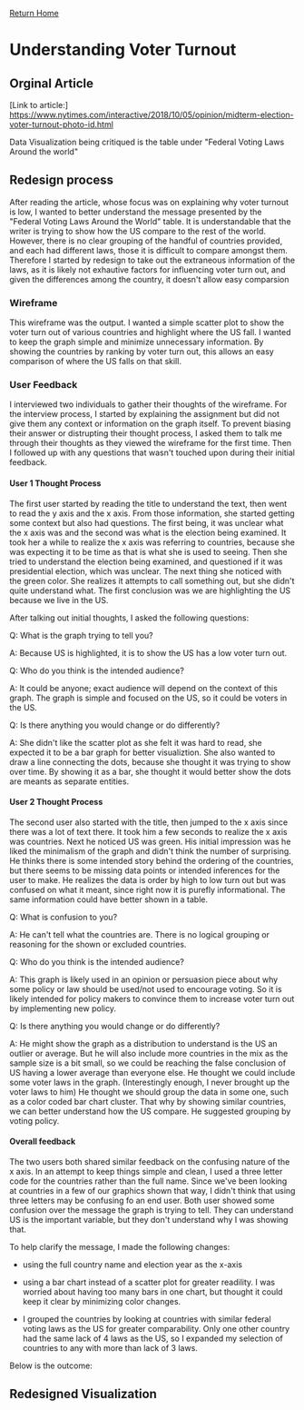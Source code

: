 [Return Home](/README.md)

# Understanding Voter Turnout
## Orginal Article
[Link to article:] https://www.nytimes.com/interactive/2018/10/05/opinion/midterm-election-voter-turnout-photo-id.html

Data Visualization being critiqued is the table under "Federal Voting Laws Around the world" 

## Redesign process
After reading the article, whose focus was on explaining why voter turnout is low, I wanted to better understand the message presented by the "Federal Voting Laws Around the World" table. It is understandable that the writer is trying to show how the US compare to the rest of the world. However, there is no clear grouping of the handful of countries provided, and each had different laws, those it is difficult to compare amongst them. Therefore I started by redesign to take out the extraneous information of the laws, as it is likely not exhautive factors for influencing voter turn out, and given the differences among the country, it doesn't allow easy comparsion
### Wireframe 
This wireframe was the output. I wanted a simple scatter plot to show the voter turn out of various countries and highlight where the US fall. I wanted to keep the graph simple and minimize unnecessary information. By showing the countries by ranking by voter turn out, this allows an easy comparison of where the US falls on that skill. 
### User Feedback
I interviewed two individuals to gather their thoughts of the wireframe. For the interview process, I started by explaining the assignment but did not give them any context or information on the graph itself. To prevent biasing their answer or distrupting their thought process, I asked them to talk me through their thoughts as they viewed the wireframe for the first time.  Then I followed up with any questions that wasn't touched upon during their initial feedback. 

#### User 1 Thought Process
The first user started by reading the title to understand the text, then went to read the y axis and the x axis. 
From those information, she started getting some context but also had questions. The first being, it was unclear what the x axis was and the second was what is the election being examined. It took her a while to realize the x axis was referring to countries, because she was expecting it to be time as that is what she is used to seeing. Then she tried to understand the election being examined, and questioned if it was presidential election, which was unclear. 
The next thing she noticed with the green color. She realizes it attempts to call something out, but she didn't quite understand what. The first conclusion was we are highlighting the US because we live in the US. 



After talking out initial thoughts, I asked the following questions: 

Q: What is the graph trying to tell you? 

A: Because US is highlighted, it is to show the US has a low voter turn out. 

Q: Who do you think is the intended audience? 

A: It could be anyone; exact audience will depend on the context of this graph. The graph is simple and focused on the US, so it could be voters in the US. 

Q: Is there anything you would change or do differently? 

A: She didn't like the scatter plot as she felt it was hard to read, she expected it to be a bar graph for better visualiztion. She also wanted to draw a line connecting the dots, because she thought it was trying to show over time. By showing it as a bar, she thought it would better show the dots are meants as separate entities. 

#### User 2 Thought Process
The second user also started with the title, then jumped to the x axis since there was a lot of text there. It took him a few seconds to realize the x axis was countries. Next he noticed US was green. 
His initial impression was he liked the minimalism of the graph and didn't think the number of surprising. He thinks there is some intended story behind the ordering of the countries, but there seems to be missing data points or intended inferences for the user to make. He realizes the data is order by high to low turn out but was confused on what it meant, since right now it is purefly informational. The same information could have better shown in a table. 

Q: What is confusion to you? 

A: He can't tell what the countries are. There is no logical grouping or reasoning for the shown or excluded countries. 

Q: Who do you think is the intended audience? 

A: This graph is likely used in an opinion or persuasion piece about why some policy or law should be used/not used to encourage voting. So it is likely intended for policy makers to convince them to increase voter turn out by implementing new policy. 

Q: Is there anything you would change or do differently? 

A: He might show the graph as a distribution to understand is the US an outlier or average. But he will also include more countries in the mix as the sample size is a bit small, so we could be reaching the false conclusion of US having a lower average than everyone else. 
He thought we could include some voter laws in the graph. (Interestingly enough, I never brought up the voter laws to him)
He thought we should group the data in some one, such as a color coded bar chart cluster. That why by showing similar countries, we can better understand how the US compare. He suggested grouping by voting policy. 

#### Overall feedback
The two users both shared similar feedback on the confusing nature of the x axis. In an attempt to keep things simple and clean, I used a three letter code for the countries rather than the full name. Since we've been looking at countries in a few of our graphics shown that way, I didn't think that using three letters may be confusing fo an end user. 
Both user showed some confusion over the message the graph is trying to tell. They can understand US is the important variable, but they don't understand why I was showing that. 

To help clarify the message, I made the following changes: 

- using the full country name and election year as the x-axis

- using a bar chart instead of a scatter plot for greater readility. I was worried about having too many bars in one chart, but thought it could keep it clear by minimizing color changes. 

- I grouped the countries by looking at countries with similar federal voting laws as the US for greater comparability. Only one other country had the same lack of 4 laws as the US, so I expanded my selection of countries to any with more than lack of 3 laws. 

Below is the outcome: 

## Redesigned Visualization 
